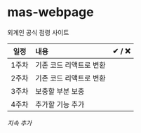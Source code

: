# mas-webpage

외계인 공식 점령 사이트

| 일정  | 내용                    | ✔ / ❌ |
| :---: | :---------------------- | :----: |
| 1주차 | 기존 코드 리액트로 변환 |        |
| 2주차 | 기존 코드 리액트로 변환 |        |
| 3주차 | 보충할 부분 보충        |        |
| 4주차 | 추가할 기능 추가        |        |

<!-- |일정|내용|✔ / ❌|
|:--:|:--|:--:|
|8 / 12|MAS 웹페이지 틀|✔|
|8 / 17|MAS CSS 삽입|✔|
|8 / 25|MAS 웹페이지 상세 구현|✔|
|8 / 26|MAS 웹페이지 상세 구현 2|✔|
|8 / 27|MAS 웹페이지 상세 구현 3|✔|
|8 / 28|MAS 웹페이지 상세 구현 4|✔|
|8 / 29|정기 회의 / MAS 웹페이지 상세 구현 5||
|8 / 26|MAS 웹페이지 상세 구현 6|| -->

_지속 추가_
